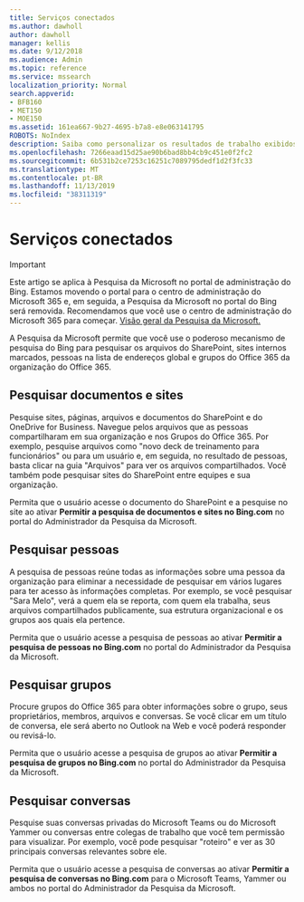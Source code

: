 ```yaml
---
title: Serviços conectados
ms.author: dawholl
author: dawholl
manager: kellis
ms.date: 9/12/2018
ms.audience: Admin
ms.topic: reference
ms.service: mssearch
localization_priority: Normal
search.appverid:
- BFB160
- MET150
- MOE150
ms.assetid: 161ea667-9b27-4695-b7a8-e8e063141795
ROBOTS: NoIndex
description: Saiba como personalizar os resultados de trabalho exibidos ao usar a Pesquisa da Microsoft.
ms.openlocfilehash: 7266eaad15d25ae90b6bad8bb4cb9c451e0f2fc2
ms.sourcegitcommit: 6b531b2ce7253c16251c7089795dedf1d2f3fc33
ms.translationtype: MT
ms.contentlocale: pt-BR
ms.lasthandoff: 11/13/2019
ms.locfileid: "38311319"
---
```

# <a name="connected-services"></a>Serviços conectados

> [!IMPORTANT]
> Este artigo se aplica à Pesquisa da Microsoft no portal de administração do Bing. Estamos movendo o portal para o centro de administração do Microsoft 365 e, em seguida, a Pesquisa da Microsoft no portal do Bing será removida. Recomendamos que você use o centro de administração do Microsoft 365 para começar. [Visão geral da Pesquisa da Microsoft.](overview-microsoft-search.md)
     
     
A Pesquisa da Microsoft permite que você use o poderoso mecanismo de pesquisa do Bing para pesquisar os arquivos do SharePoint, sites internos marcados, pessoas na lista de endereços global e grupos do Office 365 da organização do Office 365.
  
## <a name="search-for-sites-and-documents"></a>Pesquisar documentos e sites

Pesquise sites, páginas, arquivos e documentos do SharePoint e do OneDrive for Business. Navegue pelos arquivos que as pessoas compartilharam em sua organização e nos Grupos do Office 365. Por exemplo, pesquise arquivos como "novo deck de treinamento para funcionários" ou para um usuário e, em seguida, no resultado de pessoas, basta clicar na guia "Arquivos" para ver os arquivos compartilhados. Você também pode pesquisar sites do SharePoint entre equipes e sua organização.
  
Permita que o usuário acesse o documento do SharePoint e a pesquise no site ao ativar **Permitir a pesquisa de documentos e sites no Bing.com** no portal do Administrador da Pesquisa da Microsoft. 
  
## <a name="search-for-people"></a>Pesquisar pessoas

A pesquisa de pessoas reúne todas as informações sobre uma pessoa da organização para eliminar a necessidade de pesquisar em vários lugares para ter acesso às informações completas. Por exemplo, se você pesquisar "Sara Melo", verá a quem ela se reporta, com quem ela trabalha, seus arquivos compartilhados publicamente, sua estrutura organizacional e os grupos aos quais ela pertence.
  
Permita que o usuário acesse a pesquisa de pessoas ao ativar **Permitir a pesquisa de pessoas no Bing.com** no portal do Administrador da Pesquisa da Microsoft. 
  
## <a name="search-for-groups"></a>Pesquisar grupos

Procure grupos do Office 365 para obter informações sobre o grupo, seus proprietários, membros, arquivos e conversas. Se você clicar em um título de conversa, ele será aberto no Outlook na Web e você poderá responder ou revisá-lo.
  
Permita que o usuário acesse a pesquisa de grupos ao ativar **Permitir a pesquisa de grupos no Bing.com** no portal do Administrador da Pesquisa da Microsoft. 
  
## <a name="search-for-conversations"></a>Pesquisar conversas

Pesquise suas conversas privadas do Microsoft Teams ou do Microsoft Yammer ou conversas entre colegas de trabalho que você tem permissão para visualizar. Por exemplo, você pode pesquisar "roteiro" e ver as 30 principais conversas relevantes sobre ele.
  
Permita que o usuário acesse a pesquisa de conversas ao ativar **Permitir a pesquisa de conversas no Bing.com** para o Microsoft Teams, Yammer ou ambos no portal do Administrador da Pesquisa da Microsoft. 

  

